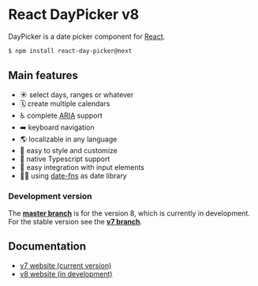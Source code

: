 # React DayPicker v8

DayPicker is a date picker component for [React](https://reactjs.org).

```bash
$ npm install react-day-picker@next
```

## Main features

- ☀️ select days, ranges or whatever
- 🗓 create multiple calendars
- ♿️ complete [ARIA](https://developer.mozilla.org/en-US/docs/Web/Accessibility/ARIA) support
- ➡️ keyboard navigation
- 🌎 localizable in any language
- 🎨 easy to style and customize
- 🤖 native Typescript support
- 📄 easy integration with input elements
- 🧘‍♀️ using [date-fns](http://date-fns.org) as date library

### Development version

The [**master branch**](https://github.com/gpbl/react-day-picker/tree/master) is for the version 8, which is currently in development. For the stable version see the [**v7 branch**](https://github.com/gpbl/react-day-picker/tree/v7).

## Documentation

- [v7 website (current version)](http://react-day-picker.js.org)
- [v8 website (in development)](http://react-day-picker-next.netlify.app)

